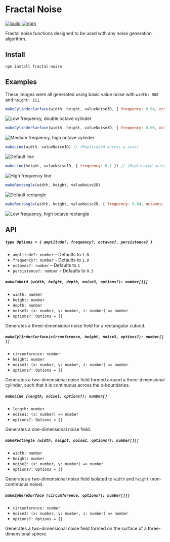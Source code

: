# Fractal Noise

[![build](https://img.shields.io/travis/joshforisha/fractal-noise-js.svg)](https://travis-ci.org/joshforisha/fractal-noise-js)
[![npm](https://img.shields.io/npm/v/fractal-noise.svg)](https://www.npmjs.org/package/fractal-noise)

Fractal noise functions designed to be used with any noise generation algorithm.

## Install

    npm install fractal-noise

## Examples

These images were all generated using basic value noise with `width: 888` and `height: 111`.

```javascript
makeCylinderSurface(width, height, valueNoise3D, { frequency: 0.04, octaves: 2 })
```
![Low frequency, double octave cylinder](https://github.com/joshforisha/fractal-noise-js/blob/master/images/cylinder-low-2.png)

```javascript
makeCylinderSurface(width, height, valueNoise3D, { frequency: 0.06, octaves: 8 })
```
![Medium frequency, high octave cylinder](https://github.com/joshforisha/fractal-noise-js/blob/master/images/cylinder-medium-8.png)

```javascript
makeLine(width, valueNoise1D) // (Replicated across y-axis)
```
![Default line](https://github.com/joshforisha/fractal-noise-js/blob/master/images/line-default.png)

```javascript
makeLine(height, valueNoise1D, { frequency: 0.1 }) // (Replicated across x-axis)
```
![High frequency line](https://github.com/joshforisha/fractal-noise-js/blob/master/images/line-high.png)

```javascript
makeRectangle(width, height, valueNoise2D)
```
![Default rectangle](https://github.com/joshforisha/fractal-noise-js/blob/master/images/rectangle-default.png)

```javascript
makeRectangle(width, height, valueNoise2D, { frequency: 0.04, octaves: 8 })
```
![Low frequency, high octave rectangle](https://github.com/joshforisha/fractal-noise-js/blob/master/images/rectangle-low-8.png)

## API

##### `type Options = { amplitude?, frequency?, octaves?, persistence? }`
* `amplitude?: number` – Defaults to `1.0`
* `frequency?: number` – Defaults to `1.0`
* `octaves?: number` – Defaults to `1`
* `persistence?: number` – Defaults to `0.5`

##### `makeCuboid (width, height, depth, noise3, options?): number[][]`

* `width: number`
* `height: number`
* `depth: number`
* `noise3: (x: number, y: number, z: number) => number`
* `options?: Options = {}`

Generates a three-dimensional noise field for a rectangular cuboid.

##### `makeCylinderSurface(circumference, height, noise3, options?): number[][]`

* `circumference: number`
* `height: number`
* `noise3: (x: number, y: number, z: number) => number`
* `options?: Options = {}`

Generates a two-dimensional noise field formed around a three-dimensional cylinder, such that it is continuous across the x-boundaries.

##### `makeLine (length, noise1, options?): number[]`

* `length: number`
* `noise1: (x: number) => number`
* `options?: Options = {}`

Generates a one-dimensional noise field.

##### `makeRectangle (width, height, noise2, options?): number[][]`

* `width: number`
* `height: number`
* `noise2: (x: number, y: number) => number`
* `options?: Options = {}`

Generates a two-dimensional noise field isolated to `width` and `height` (non-continuous noise).

##### `makeSphereSurface (circumference, options?): number[][]`

* `circumference: number`
* `noise3: (x: number, y: number, z: number) => number`
* `options?: Options = {}`

Generates a two-dimensional noise field formed on the surface of a three-dimensional sphere.
